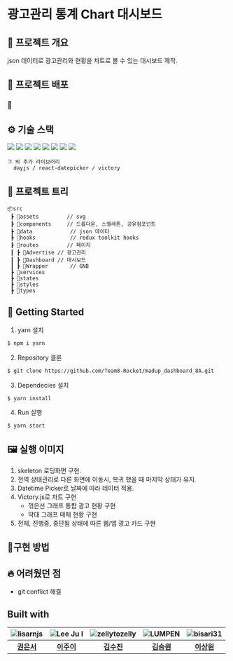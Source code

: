 # 광고관리 통계 Chart 대시보드

## 📜 프로젝트 개요
json 데이터로 광고관리와 현황을 차트로 볼 수 있는 대시보드 제작.


## 🔗 프로젝트 배포

### 🔗 

## ⚙ 기술 스택
  <img src="https://img.shields.io/badge/TypeScript-v4.4.2-blue"/>  

  <img src="https://img.shields.io/badge/React-v18.1.0-blue"/>  

  <img src="https://img.shields.io/badge/Redux-v8.0.1-blue"/>  

  <img src="https://img.shields.io/badge/React Router Dom-v6.0-blue"/>  

  <img src="https://img.shields.io/badge/Victory.js-v36.4.0-blue"/>  

  <img src="https://img.shields.io/badge/SCSS-v1.51.0-blue"/>  

  <img src="https://img.shields.io/badge/dayjs-v1.11.2-blue"/>

  <img src="https://img.shields.io/badge/SCSS-v1.51.0-blue"/>    

```
그 외 추가 라이브러리
  dayjs / react-datepicker / victory
```

## 🎄 프로젝트 트리

```
📦src
 ┣ 📂assets         // svg
 ┣ 📂components     // 드롭다운, 스켈레톤, 공유컴포넌트
 ┣ 📂data	        // json 데이터
 ┣ 📂hooks	        // redux toolkit hooks
 ┣ 📂routes         // 페이지
 ┃ ┣ 📂Advertise	// 광고관리
 ┃ ┣ 📂Dashboard	// 대시보드
 ┃ ┣ 📂Wrapper		// GNB
 ┣ 📂services
 ┣ 📂states     
 ┣ 📂styles
 ┣ 📂types

```
## 📍 Getting Started

1. yarn 설치
```sh
$ npm i yarn
```

2. Repository 클론
```sh
$ git clone https://github.com/Team8-Rocket/madup_dashboard_8A.git
```

3. Dependecies 설치
```sh
$ yarn install
```

4. Run 실행
```sh
$ yarn start
```


## 🖼 실행 이미지


1. skeleton 로딩화면 구현.
2. 전역 상태관리로 다른 화면에 이동시, 복귀 했을 때 마지막 상태가 유지.
3. Datetime Picker로 날짜에 따라 데이터 적용.
4. Victory.js로 차트 구현
    - 꺾은선 그래프 통합 광고 현황 구현
    - 막대 그래프 매체 현황 구현
5. 전체, 진행중, 중단됨 상태에 따른 웹/앱 광고 카드 구현

## 🔧구현 방법


## 🔥 어려웠던 점
- git conflict 해결


## Built with
| ![lisarnjs](https://avatars.githubusercontent.com/u/92686349?v=4) |![Lee Ju I](https://avatars.githubusercontent.com/u/103873136?v=4)|![zellytozelly](https://avatars.githubusercontent.com/u/51311690?v=4)|![LUMPEN](https://avatars.githubusercontent.com/u/68418005?v=4)|![bisari31](https://avatars.githubusercontent.com/u/98396758?v=4)|
|:---:|:---:|:---:|:---:|:---:|
|[**권은서**](https://github.com/lisarnjs)|[**이주이**](https://github.com/jui9266)|[**김수진**](https://github.com/zellytozelly)|[**김승원**](https://github.com/lumpenop)|[**이상원**](https://github.com/bisari31)|